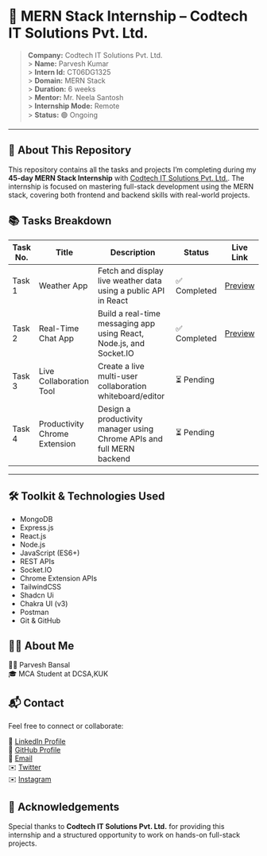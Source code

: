 # 🚀 MERN Stack Internship – Codtech IT Solutions Pvt. Ltd.

> **Company:** Codtech IT Solutions Pvt. Ltd. <br> > **Name:** Parvesh Kumar <br> > **Intern Id:** CT06DG1325 <br> > **Domain:** MERN Stack <br> > **Duration:** 6 weeks <br> > **Mentor:** Mr. Neela Santosh <br> > **Internship Mode:** Remote <br> > **Status:** 🟢 Ongoing <br>

---

## 📌 About This Repository

This repository contains all the tasks and projects I’m completing during my **45-day MERN Stack Internship** with [Codtech IT Solutions Pvt. Ltd.](https://www.codtechitsolutions.com/). The internship is focused on mastering full-stack development using the MERN stack, covering both frontend and backend skills with real-world projects.

## 📚 Tasks Breakdown

| Task No. | Title                         | Description                                                           | Status       | Live Link                                      |
| -------- | ----------------------------- | --------------------------------------------------------------------- | ------------ | ---------------------------------------------- |
| Task 1   | Weather App                   | Fetch and display live weather data using a public API in React       | ✅ Completed | [Preview](https://parve5h.github.io/vayutrack) |
| Task 2   | Real-Time Chat App            | Build a real-time messaging app using React, Node.js, and Socket.IO   | ✅ Completed | [Preview](https://chattrip.onrender.com)       |
| Task 3   | Live Collaboration Tool       | Create a live multi-user collaboration whiteboard/editor              | ⏳ Pending   |                                                |
| Task 4   | Productivity Chrome Extension | Design a productivity manager using Chrome APIs and full MERN backend | ⏳ Pending   |                                                |

---

## 🛠 Toolkit & Technologies Used

- MongoDB
- Express.js
- React.js
- Node.js
- JavaScript (ES6+)
- REST APIs
- Socket.IO
- Chrome Extension APIs
- TailwindCSS
- Shadcn Ui
- Chakra UI (v3)
- Postman
- Git & GitHub

## 🙋‍♂️ About Me

👨‍💻 Parvesh Bansal  
🎓 MCA Student at DCSA,KUK

## 📬 Contact

Feel free to connect or collaborate:

🔗 [LinkedIn Profile](https://www.linkedin.com/in/parvesh-bansal)  
📂 [GitHub Profile](https://github.com/PARVE5H)  
📧 [Email](mailto:parveshbansal063@gmail.com)  
✉️ [Twitter](https://x.com/parve5h)  
✉️ [Instagram](https://instagram.com/parve5h)

## 🌟 Acknowledgements

Special thanks to **Codtech IT Solutions Pvt. Ltd.** for providing this internship and a structured opportunity to work on hands-on full-stack projects.
